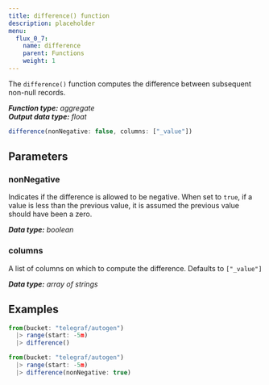 ```yaml
---
title: difference() function
description: placeholder
menu:
  flux_0_7:
    name: difference
    parent: Functions
    weight: 1
---
```


The `difference()` function computes the difference between subsequent non-null records.

_**Function type:** aggregate_  
_**Output data type:** float_

```js
difference(nonNegative: false, columns: ["_value"])
```

## Parameters

### nonNegative
Indicates if the difference is allowed to be negative.
When set to `true`, if a value is less than the previous value, it is assumed the previous value should have been a zero.

_**Data type:** boolean_

### columns
A list of columns on which to compute the difference.
Defaults to `["_value"]`

_**Data type:** array of strings_

## Examples
```js
from(bucket: "telegraf/autogen")
  |> range(start: -5m)
  |> difference()
```
```js
from(bucket: "telegraf/autogen")
  |> range(start: -5m)
  |> difference(nonNegative: true)
```
